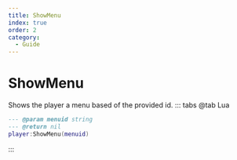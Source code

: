 ```yaml
---
title: ShowMenu
index: true
order: 2
category:
  - Guide
---
```


# ShowMenu
Shows the player a menu based of the provided id.
::: tabs
@tab Lua
```lua
--- @param menuid string
--- @return nil
player:ShowMenu(menuid)
```

:::